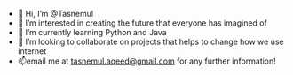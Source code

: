 - 👋 Hi, I’m @Tasnemul
- 👀 I’m interested in creating the future that everyone has imagined of
- 🌱 I’m currently learning Python and Java 
- 💞️ I’m looking to collaborate on projects that helps to change how we use internet 
- 📫email me at tasnemul.aqeed@gmail.com for any further information!

<!---
Tasnemul/Tasnemul is a ✨ special ✨ repository because its `README.md` (this file) appears on your GitHub profile.
You can click the Preview link to take a look at your changes.
--->
